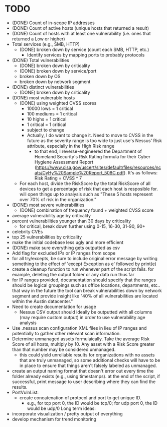 # TODO

- (DONE) Count of in-scope IP addresses
- (DONE) Count of active hosts (unique hosts that returned a result)
- (DONE) Count of hosts with at least one vulnerability (i.e. ones that returned a Low or higher)
- Total services (e.g., SMB, HTTP)
	- (DONE) broken down by service (count each SMB, HTTP, etc.)
		- Identify services by mapping ports to probably protocols
- (DONE) Total vulnerabilities
	- (DONE) broken down by criticality
	- (DONE) broken down by service/port
	- broken down by OS
	- broken down by network segment
- (DONE) distinct vulnerabilities
	- (DONE) broken down by criticality
- (DONE) most vulnerable hosts
	- (DONE) using weighted CVSS scores
		- 10000 lows = 1 critical
		- 100  mediums = 1 critical
		- 10 highs = 1 critical
		- 1 critical = 1 critical
		- subject to change
		- Actually, I do want to change it. Need to move to CVSS in the future as the severity range is too wide to just use's Nessus' Risk attribute, especially in the High Risk range
			- to that end, I reverse-engineered the Department of Homeland Security's Risk Rating formula for their Cyber Hygiene Assessment Report (https://www.cisa.gov/uscert/sites/default/files/resources/ncats/CyHy%20Sample%20Report_508C.pdf). It's as follows: Risk Rating = CVSS ^ 7
	- For each host, divide the RiskScore by the total RiskScore of all devices to get a percentage of risk that each host is resposible for. will open things up to analysis such as "These 5 hosts represent over 70% of risk in the organization."
- (DONE) most severe vulnerabilities
	- (DONE) combination of frequency found + weighted CVSS score
- average vulnerability age by criticality
- percent vulnerabilities younger than 30 days by criticality
	- for critical, break down further using 0-15, 16-30, 31-90, 90+
- celebrity CVEs
- top 25 vulnerabilities by criticality
- make the initial codebase less ugly and more efficient
- (DONE) make sure everything gets outputted as csv
- Add flag for excluded IPs or IP ranges from scope
- for all try/excepts, be sure to include original error message by writing something to the effect of 'except Exception as e' followed by print(e)
- create a cleanup function to run whenever part of the script fails. for example, deleting the output folder or any data run thus far
- for IP ranges provided, documentation should specify that the ranges should be logical groupings such as office locations, departments, etc.. that way in the future the tool can break vulnerabilities down by network segment and provide insight like "40% of all vulnerabilities are located within the Austin datacenter."
- Need to create documentation for usage
	- Nessus CSV output should ideally be outputted with all columns (may require custom output) in order to use vulnerability age analysis
- Use .nessus scan configuration XML files in lieu of IP ranges and potentially to gather other relevant scan information.
- Determine unmanaged assets formulaically. Take the average Risk Score of all hosts, multiply by 10. Any asset with a Risk Score greater than that number may be considered unmanaged.
	- this could yield unreliable results for organizations with no assets that are truly unmanaged, so some additional checks will have to be in place to ensure that things aren't falsely labeled as unmanaged.
- create an output naming format that doesn't error out every time the folder already exists (e.g., using timestamps). at the end of the script, if successful, print message to user describing where they can find the results.
- PortVulnList:
	- create concatenation of protocol and port to get unique ID.
		- e.g., for tcp port 0, the ID would be tcp/0; for udp port 0, the ID would be udp/0
Long term ideas:
- incorporate visualization / pretty output of everything
- develop mechanism for trend monitoring

